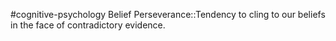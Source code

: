 #cognitive-psychology 
Belief Perseverance::Tendency to cling to our beliefs in the face of contradictory evidence.
<!--SR:!2024-04-19,10,250-->